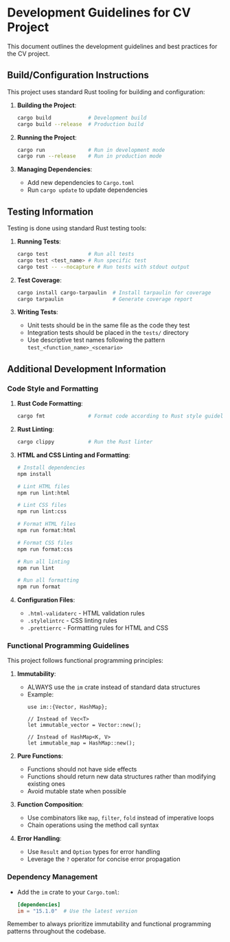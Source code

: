 # Development Guidelines for CV Project

This document outlines the development guidelines and best practices for the CV project.

## Build/Configuration Instructions

This project uses standard Rust tooling for building and configuration:

1. **Building the Project**:
   ```bash
   cargo build            # Development build
   cargo build --release  # Production build
   ```

2. **Running the Project**:
   ```bash
   cargo run              # Run in development mode
   cargo run --release    # Run in production mode
   ```

3. **Managing Dependencies**:
   - Add new dependencies to `Cargo.toml`
   - Run `cargo update` to update dependencies

## Testing Information

Testing is done using standard Rust testing tools:

1. **Running Tests**:
   ```bash
   cargo test             # Run all tests
   cargo test <test_name> # Run specific test
   cargo test -- --nocapture # Run tests with stdout output
   ```

2. **Test Coverage**:
   ```bash
   cargo install cargo-tarpaulin  # Install tarpaulin for coverage
   cargo tarpaulin                # Generate coverage report
   ```

3. **Writing Tests**:
   - Unit tests should be in the same file as the code they test
   - Integration tests should be placed in the `tests/` directory
   - Use descriptive test names following the pattern `test_<function_name>_<scenario>`

## Additional Development Information

### Code Style and Formatting

1. **Rust Code Formatting**:
   ```bash
   cargo fmt              # Format code according to Rust style guidelines
   ```

2. **Rust Linting**:
   ```bash
   cargo clippy           # Run the Rust linter
   ```

3. **HTML and CSS Linting and Formatting**:
   ```bash
   # Install dependencies
   npm install

   # Lint HTML files
   npm run lint:html

   # Lint CSS files
   npm run lint:css

   # Format HTML files
   npm run format:html

   # Format CSS files
   npm run format:css

   # Run all linting
   npm run lint

   # Run all formatting
   npm run format
   ```

4. **Configuration Files**:
   - `.html-validaterc` - HTML validation rules
   - `.stylelintrc` - CSS linting rules
   - `.prettierrc` - Formatting rules for HTML and CSS

### Functional Programming Guidelines

This project follows functional programming principles:

1. **Immutability**:
   - ALWAYS use the `im` crate instead of standard data structures
   - Example:
     ```
     use im::{Vector, HashMap};

     // Instead of Vec<T>
     let immutable_vector = Vector::new();

     // Instead of HashMap<K, V>
     let immutable_map = HashMap::new();
     ```

2. **Pure Functions**:
   - Functions should not have side effects
   - Functions should return new data structures rather than modifying existing ones
   - Avoid mutable state when possible

3. **Function Composition**:
   - Use combinators like `map`, `filter`, `fold` instead of imperative loops
   - Chain operations using the method call syntax

4. **Error Handling**:
   - Use `Result` and `Option` types for error handling
   - Leverage the `?` operator for concise error propagation

### Dependency Management

- Add the `im` crate to your `Cargo.toml`:
  ```toml
  [dependencies]
  im = "15.1.0"  # Use the latest version
  ```

Remember to always prioritize immutability and functional programming patterns throughout the codebase.
